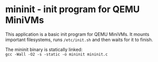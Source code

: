 # mininit - init program for QEMU MiniVMs

This application is a basic init program for QEMU MiniVMs.
It mounts important filesystems, runs `/etc/init.sh` and
then waits for it to finish.

The mininit binary is statically linked:  
`gcc -Wall -O2 -s -static -o mininit mininit.c`
